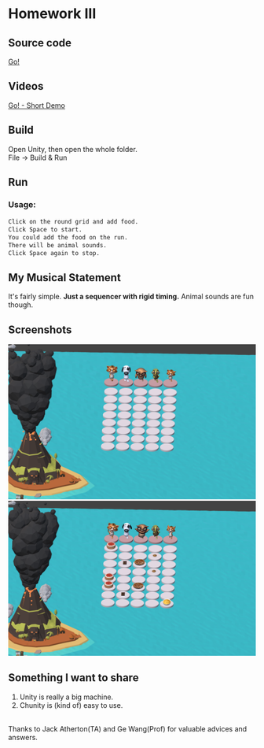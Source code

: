 # Homework III


## Source code
[Go!](https://github.com/iooops/Go-)

## Videos
[Go! - Short Demo](https://youtu.be/iq1FXgt-NqI)


## Build 

Open Unity, then open the whole folder.<br>
File -> Build & Run<br>


## Run
### Usage:

````
Click on the round grid and add food.
Click Space to start. 
You could add the food on the run.
There will be animal sounds.
Click Space again to stop.
````

## My Musical Statement  
It's fairly simple.
**Just a sequencer with rigid timing.** Animal sounds are fun though.

## Screenshots
![Screenshots](screenshots/Screenshot0.png)
![Screenshots](screenshots/Screenshot1.png)

## Something I want to share

1. Unity is really a big machine.
2. Chunity is (kind of) easy to use.


<br>
Thanks to Jack Atherton(TA) and Ge Wang(Prof) for valuable advices and answers.